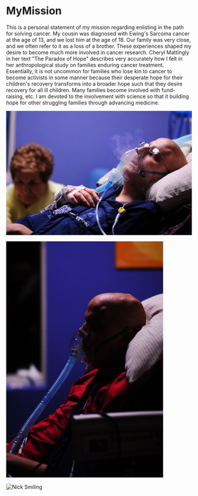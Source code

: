 # MyMission
This is a personal statement of my mission regarding enlisting in the path for solving cancer.  My cousin was diagnosed with Ewing's Sarcoma cancer at the age of 13, and we lost him at the age of 18.  Our family was very close, and we often refer to it as a loss of a brother.  These experiences shaped my desire to become much more involved in cancer research.  Cheryl Mattingly in her text "The Paradox of Hope" describes very accurately how I felt in her anthropological study on families enduring cancer treatment.  Essentially, it is not uncommon for families who lose kin to cancer to become activists in some manner because their desperate hope for their children's recovery transforms into a broader hope such that they desire recovery for all ill children.  Many families become involved with fund-raising, etc.  I am devoted to the involvement with science so that it building hope for other struggling families through advancing medicine.

![Nick a few days before death](nick2b.jpg "Nick a Day Before Death")

![Nick's Last Days](nick3.jpg "Nick's Last Days")

![Nick Smiling](nick+smiling1.jpg "Nick Smiles!")


